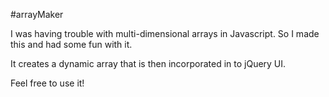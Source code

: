 #arrayMaker

I was having trouble with multi-dimensional arrays in Javascript. So I made this and had some fun with it.

It creates a dynamic array that is then incorporated in to jQuery UI.

Feel free to use it!
